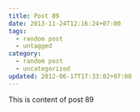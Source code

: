 ```yaml
---
title: Post 89
date: 2013-11-24T12:16:24+07:00
tags:
  - random post
  - untagged
category:
  - random post
  - uncategorized
updated: 2012-06-17T17:33:02+07:00
---
```

This is content of post 89